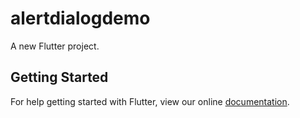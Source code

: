 # alertdialogdemo

A new Flutter project.

## Getting Started

For help getting started with Flutter, view our online
[documentation](https://flutter.io/).
